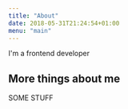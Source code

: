 ```yaml
---
title: "About"
date: 2018-05-31T21:24:54+01:00
menu: "main"
---
```


I'm a frontend developer

## More things about me

SOME STUFF
